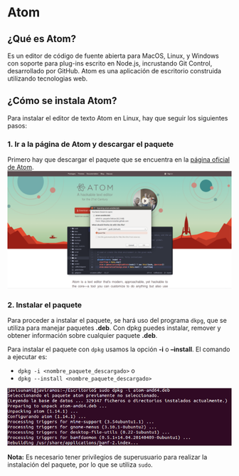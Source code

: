 # Atom

## ¿Qué es Atom?
Es un editor de código de fuente abierta para MacOS, Linux, y Windows con soporte para plug-ins escrito en Node.js, incrustando Git Control, desarrollado por GitHub. Atom es una aplicación de escritorio construida utilizando tecnologias web.

## ¿Cómo se instala Atom?
Para instalar el editor de texto Atom en Linux, hay que seguir los siguientes pasos:

### 1. Ir a la página de Atom y descargar el paquete
Primero hay que descargar el paquete que se encuentra en la [página oficial de Atom](https://atom.io/).
![imagen página de Atom](img/atom_install.png)

### 2. Instalar el paquete
Para proceder a instalar el paquete, se hará uso del programa `dkpg`, que se utiliza para manejar paquetes **.deb**. Con dpkg puedes instalar, remover y obtener información sobre cualquier paquete **.deb**.

Para instalar el paquete con `dpkg` usamos la opción **-i** o **–install**. El comando a ejecutar es:

  * `dpkg -i <nombre_paquete_descargado>`  o
  * `dpkg --install <nombre_paquete_descargado>`

  ![imagen dpkg](img/dpkg.png)

  **Nota:**  Es necesario tener privilegios de superusuario para realizar la instalación del paquete, por lo que se utiliza `sudo`.
